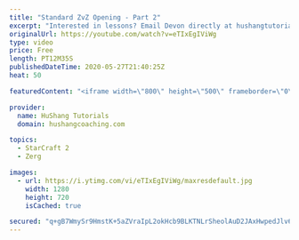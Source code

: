 ```yaml
---
title: "Standard ZvZ Opening - Part 2"
excerpt: "Interested in lessons? Email Devon directly at hushangtutorials@outlook.com ------------------------------------------------------------------------------------------------------- Want to support HuShang Tutorials directly? Patreon is a website where you can contribute a monthly donation that will help"
originalUrl: https://youtube.com/watch?v=eTIxEgIViWg
type: video
price: Free
length: PT12M35S
publishedDateTime: 2020-05-27T21:40:25Z
heat: 50

featuredContent: "<iframe width=\"800\" height=\"500\" frameborder=\"0\" src=\"https://www.youtube.com/embed/eTIxEgIViWg\" allow=\"accelerometer; autoplay; encrypted-media; gyroscope; picture-in-picture\" allowfullscreen></iframe>"

provider:
  name: HuShang Tutorials
  domain: hushangcoaching.com

topics:
  - StarCraft 2
  - Zerg

images:
  - url: https://i.ytimg.com/vi/eTIxEgIViWg/maxresdefault.jpg
    width: 1280
    height: 720
    isCached: true

secured: "q+gB7WmySr9HmstK+5aZVraIpL2okHcb9BLKTNLrSheolAuD2JAxHwpedJlv62/eqTwyXXgp8oQThZXUkhxYqV9Ryoz+/dHiAfREP7/ykddjyI+X+k1fq2/WvF+GyHUMp/kUg2/mtCud28KeXddw5Bl4fZs8H2G+cWYpOUuOZjWjU3vR6xwJG5ZvzxaXCPhgQ14OA7Hk6Ox3jstE/elChGjXCF4orEuqKkfVLr13RQi0ZIoSAFGdjpqhceodkfRbohXgLSMQWNk9t4apDJFviJ2bzF+AQ4/qExls6cR+bkOkYXnVj+SS8e9q70mMlMonUy10M8kY6XVFHE4BAAZPLp4XTHNHqaGiKg6A0gf5CoPkVs2lCwIfz9CSZAuBsMpA+7t74pl4uL4V8QnbS0xElSv/lcEMPl4cyMEnRedvORk=;O0/vHb3yTJboNUUqSJ8NsQ=="
---
```


